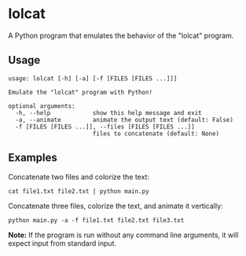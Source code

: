 # lolcat

A Python program that emulates the behavior of the "lolcat" program.

## Usage

```
usage: lolcat [-h] [-a] [-f [FILES [FILES ...]]]

Emulate the "lolcat" program with Python!

optional arguments:
  -h, --help            show this help message and exit
  -a, --animate         animate the output text (default: False)
  -f [FILES [FILES ...]], --files [FILES [FILES ...]]
                        files to concatenate (default: None)
```

## Examples

Concatenate two files and colorize the text:

```
cat file1.txt file2.txt | python main.py
```

Concatenate three files, colorize the text, and animate it vertically:

```
python main.py -a -f file1.txt file2.txt file3.txt
```

**Note:** If the program is run without any command line arguments, it will expect input from standard input.
